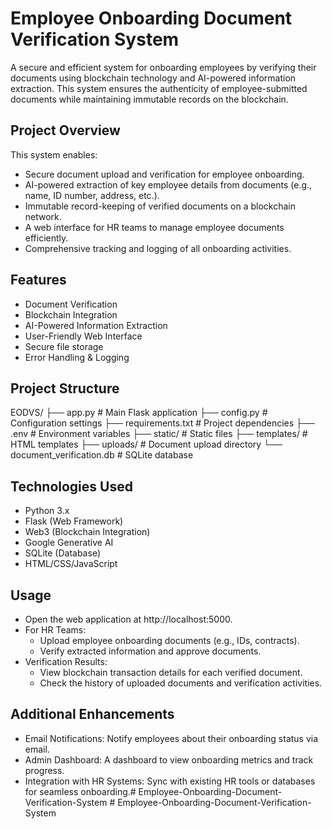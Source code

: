 # Employee Onboarding Document Verification System

A secure and efficient system for onboarding employees by verifying their documents using blockchain technology and AI-powered information extraction. This system ensures the authenticity of employee-submitted documents while maintaining immutable records on the blockchain.

## Project Overview

This system enables:
- Secure document upload and verification for employee onboarding.
- AI-powered extraction of key employee details from documents (e.g., name, ID number, address, etc.).
- Immutable record-keeping of verified documents on a blockchain network.
- A web interface for HR teams to manage employee documents efficiently.
- Comprehensive tracking and logging of all onboarding activities.


## Features

- Document Verification
- Blockchain Integration
- AI-Powered Information Extraction
- User-Friendly Web Interface
- Secure file storage
- Error Handling & Logging

## Project Structure

EODVS/
├── app.py                  # Main Flask application
├── config.py              # Configuration settings
├── requirements.txt       # Project dependencies
├── .env                   # Environment variables
├── static/               # Static files
├── templates/            # HTML templates
├── uploads/              # Document upload directory
└── document_verification.db  # SQLite database


## Technologies Used
- Python 3.x
- Flask (Web Framework)
- Web3 (Blockchain Integration)
- Google Generative AI
- SQLite (Database)
- HTML/CSS/JavaScript

## Usage

- Open the web application at http://localhost:5000.
- For HR Teams:
    - Upload employee onboarding documents (e.g., IDs, contracts).
    - Verify extracted information and approve documents.
- Verification Results:
    - View blockchain transaction details for each verified document.
    - Check the history of uploaded documents and verification activities.

## Additional Enhancements

- Email Notifications: Notify employees about their onboarding status via email.
- Admin Dashboard: A dashboard to view onboarding metrics and track progress.
- Integration with HR Systems: Sync with existing HR tools or databases for seamless onboarding.#   E m p l o y e e - O n b o a r d i n g - D o c u m e n t - V e r i f i c a t i o n - S y s t e m 
 
 #   E m p l o y e e - O n b o a r d i n g - D o c u m e n t - V e r i f i c a t i o n - S y s t e m 
 
 

